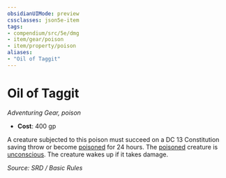 ```yaml
---
obsidianUIMode: preview
cssclasses: json5e-item
tags:
- compendium/src/5e/dmg
- item/gear/poison
- item/property/poison
aliases: 
- "Oil of Taggit"
---
```

# Oil of Taggit
*Adventuring Gear, poison*  

- **Cost**: 400 gp

A creature subjected to this poison must succeed on a DC 13 Constitution saving throw or become [poisoned](rules/conditions.md#poisoned) for 24 hours. The [poisoned](rules/conditions.md#poisoned) creature is [unconscious](rules/conditions.md#unconscious). The creature wakes up if it takes damage.

*Source: SRD / Basic Rules*